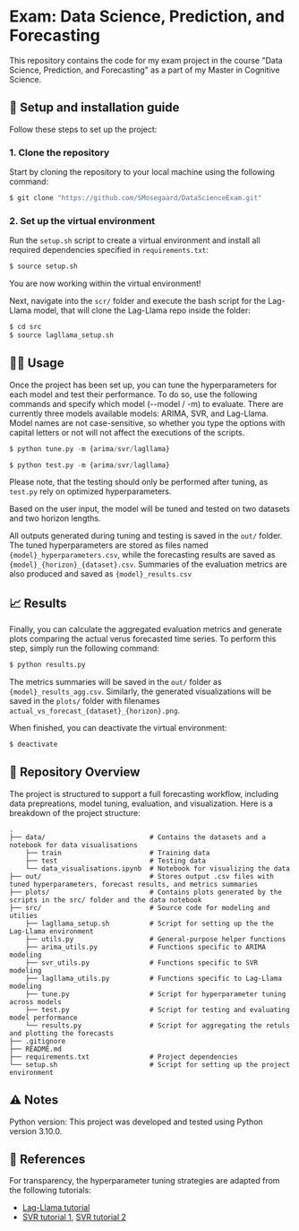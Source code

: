 # Exam: Data Science, Prediction, and Forecasting

This repository contains the code for my exam project in the course "Data Science, Prediction, and Forecasting" as a part of my Master in Cognitive Science.

## 🔧 Setup and installation guide

Follow these steps to set up the project:

### 1.  Clone the repository
Start by cloning the repository to your local machine using the following command:
```python
$ git clone "https://github.com/SMosegaard/DataScienceExam.git"
```
### 2. Set up the virtual environment
Run the ```setup.sh``` script to create a virtual environment and install all required dependencies specified in ```requirements.txt```:
```python
$ source setup.sh
``` 
You are now working within the virtual environment!

Next, navigate into the ```scr/``` folder and execute the bash script for the Lag-Llama model, that will clone the Lag-Llama repo inside the folder:

```python
$ cd src
$ source lagllama_setup.sh
```

## 👩‍💻 Usage
Once the project has been set up, you can tune the hyperparameters for each model and test their performance. To do so, use the following commands and specify which model (--model / -m) to evaluate. There are currently three models available models: ARIMA, SVR, and Lag-Llama. Model names are not case-sensitive, so whether you type the options with capital letters or not will not affect the executions of the scripts.

```python
$ python tune.py -m {arima/svr/lagllama}
```
```python
$ python test.py -m {arima/svr/lagllama}
```
Please note, that the testing should only be performed after tuning, as ```test.py``` rely on optimized hyperparameters.

Based on the user input, the model will be tuned and tested on two datasets and two horizon lengths.

All outputs generated during tuning and testing is saved in the ```out/``` folder. The tuned hyperparameters are stored as files named ```{model}_hyperparameters.csv```, while the forecasting results are saved as ```{model}_{horizon}_{dataset}.csv```. Summaries of the evaluation metrics are also produced and saved as ```{model}_results.csv```

## 📈 Results

Finally, you can calculate the aggregated evaluation metrics and generate plots comparing the actual verus forecasted time series. To perform this step, simply run the following command:
```python
$ python results.py
```
The metrics summaries will be saved in the  ```out/``` folder as ```{model}_results_agg.csv```. Similarly, the generated visualizations will be saved in the ```plots/``` folder with filenames ```actual_vs_forecast_{dataset}_{horizon}.png```.

When finished, you can deactivate the virtual environment:
```python
$ deactivate
```

## 📂 Repository Overview
The project is structured to support a full forecasting workflow, including data prepreations, model tuning, evaluation, and visualization. Here is a breakdown of the project structure:

```
.
├── data/                          # Contains the datasets and a notebook for data visualisations
    ├── train                      # Training data
    ├── test                       # Testing data
    └── data_visualisations.ipynb  # Notebook for visualizing the data
├── out/                           # Stores output .csv files with tuned hyperparameters, forecast results, and metrics summaries  
├── plots/                         # Contains plots generated by the scripts in the src/ folder and the data notebook
├── src/                           # Source code for modeling and utilies
    ├── lagllama_setup.sh          # Script for setting up the the Lag-Llama environment
    ├── utils.py                   # General-purpose helper functions
    ├── arima_utils.py             # Functions specific to ARIMA modeling
    ├── svr_utils.py               # Functions specific to SVR modeling
    ├── lagllama_utils.py          # Functions specific to Lag-Llama modeling
    ├── tune.py                    # Script for hyperparameter tuning across models
    ├── test.py                    # Script for testing and evaluating model performance
    └── results.py                 # Script for aggregating the retuls and plotting the forecasts
├── .gitignore 
├── README.md
├── requirements.txt               # Project dependencies
└── setup.sh                       # Script for setting up the project environment
```

## ⚠️ Notes
Python version: This project was developed and tested using Python version 3.10.0.

## 📍 References
For transparency, the hyperparameter tuning strategies are adapted from the following tutorials:
- [Lag-Llama tutorial](https://www.ibm.com/think/tutorials/lag-llama)
- [SVR tutorial 1](https://www.geeksforgeeks.org/time-series-forecasting-with-support-vector-regression/), [SVR tutorial 2](https://www.geeksforgeeks.org/svm-hyperparameter-tuning-using-gridsearchcv-ml/)
